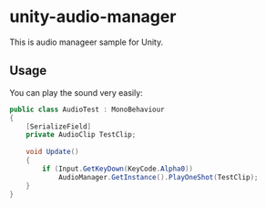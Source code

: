# unity-audio-manager

This is audio manageer sample for Unity.

## Usage

You can play the sound very easily:

```c#
public class AudioTest : MonoBehaviour
{
    [SerializeField]
    private AudioClip TestClip;
    
    void Update()
    {
        if (Input.GetKeyDown(KeyCode.Alpha0))
            AudioManager.GetInstance().PlayOneShot(TestClip);
    }
}
```
